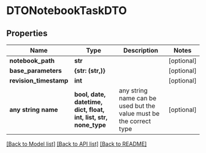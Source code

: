 # DTONotebookTaskDTO


## Properties
Name | Type | Description | Notes
------------ | ------------- | ------------- | -------------
**notebook_path** | **str** |  | [optional] 
**base_parameters** | **{str: (str,)}** |  | [optional] 
**revision_timestamp** | **int** |  | [optional] 
**any string name** | **bool, date, datetime, dict, float, int, list, str, none_type** | any string name can be used but the value must be the correct type | [optional]

[[Back to Model list]](../README.md#documentation-for-models) [[Back to API list]](../README.md#documentation-for-api-endpoints) [[Back to README]](../README.md)


